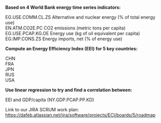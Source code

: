 <b> Based on 4 World Bank energy time series indicators: </b>

EG.USE.COMM.CL.ZS Alternative and nuclear energy (% of total energy use) <br> 
EN.ATM.CO2E.PC CO2 emissions (metric tons per capita) <br> 
EG.USE.PCAP.KG.OE Energy use (kg of oil equivalent per capita) <br>
EG.IMP.CONS.ZS Energy imports, net (% of energy use) <br> 

<b> Compute an Energy Efficiency Index (EEI) for 5 key countries: </b>

CHN <br> 
FRA <br> 
JPN <br> 
RUS <br> 
USA<br> 

<b> Use linear regression to try and find a correlation between: </b>

EEI and GDP/capita (NY.GDP.PCAP.PP.KD)



Link to our JIRA SCRUM work plan: https://dafeb.atlassian.net/jira/software/projects/ECI/boards/5/roadmap
        
        


